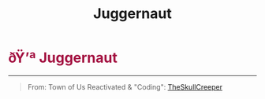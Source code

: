 ﻿---
lang: en-US
title: Juggernaut
prev:
next:
---

# <font color="#a41342">ðŸ’ª <b>Juggernaut</b></font> <Badge text="Killing" type="tip" vertical="middle"/>
---

> From: Town of Us Reactivated & "Coding": [TheSkullCreeper](https://github.com/Loonie-Toons)
